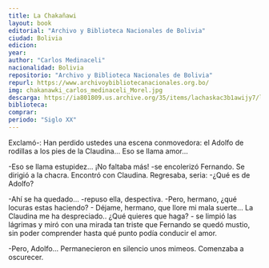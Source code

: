 ```yaml
---
title: La Chakañawi
layout: book
editorial: "Archivo y Biblioteca Nacionales de Bolivia"
ciudad: Bolivia
edicion: 
year: 
author: "Carlos Medinaceli"
nacionalidad: Bolivia
repositorio: "Archivo y Biblioteca Nacionales de Bolivia"
repurl: https://www.archivoybibliotecanacionales.org.bo/
img: chakanawki_carlos_medinaceli_Morel.jpg
descarga: https://ia801809.us.archive.org/35/items/lachaskac3b1awijy7/lachaskac3b1awijy7.pdf
biblioteca: 
comprar: 
periodo: "Siglo XX"
---
```

 
 
Exclamó-: Han perdido ustedes una escena conmovedora: el Adolfo de rodillas a los pies de la Claudina... Eso se llama amor... 
 
-Eso se llama estupidez... ¡No faltaba más! -se encolerizó Fernando. Se dirigió a la chacra. Encontró con Claudina. Regresaba, seria: -¿Qué es de Adolfo? 
 
-Ahí se ha quedado... -repuso ella, despectiva. -Pero, hermano, ¿qué locuras estas haciendo? -  Déjame,  hermano,  que  llore  mi  mala  suerte...  La  Claudina  me  ha  despreciado.. ¿Qué quieres que haga? - se limpió las lágrimas y miró con  una  mirada  tan  triste  que  Fernando  se  quedó  mustio,  sin  poder  comprender hasta qué punto podía conducir el amor. 
 
-Pero, Adolfo... Permanecieron  en  silencio  unos  mimeos.  Comenzaba  a  oscurecer. 
